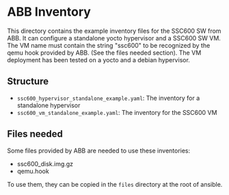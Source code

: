 # ABB Inventory

This directory contains the example inventory files for the SSC600 SW from ABB. It can configure a standalone yocto hypervisor and a SSC600 SW VM.
The VM name must contain the string "ssc600" to be recognized by the qemu hook provided by ABB. (See the files needed section).
The VM deployment has been tested on a yocto and a debian hypervisor.

## Structure

- `ssc600_hypervisor_standalone_example.yaml`: The inventory for a standalone hypervisor
- `ssc600_vm_standalone_example.yaml`: The inventory for the SSC600 VM

## Files needed

Some files provided by ABB are needed to use these inventories:
- ssc600_disk.img.gz
- qemu.hook

To use them, they can be copied in the `files` directory at the root of ansible.
